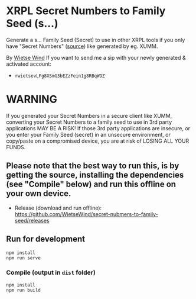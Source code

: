 # XRPL Secret Numbers to Family Seed (s...)

Generate a s... Family Seed (Secret) to use in other XRPL tools if you only have "Secret Numbers"
([source](https://github.com/WietseWind/xrpl-secret-numbers)) like generated by eg. XUMM.

By [Wietse Wind](https://wietse.com)
If you want to send me a sip with your newly generated & activated account:
  - `rwietsevLFg8XSmG3bEZzFein1g8RBqWDZ`

# WARNING

If you generated your Secret Numbers in a secure client like XUMM, converting your Secret Numbers to
a family seed to use in 3rd party applications MAY BE A RISK! If those 3rd party applications are
insecure, or you enter your Family Seed (secret) in an unsecure environment, or copy/paste on a
compromised device, you are at risk of LOSING ALL YOUR FUNDS.

## Please note that the best way to run this, is by getting the source, installing the dependencies (see "Compile" below) and run this offline on your own device.

- Release (download and run offline): https://github.com/WietseWind/secret-nubmers-to-family-seed/releases

## Run for development
```
npm install
npm run serve
```

### Compile (output in `dist` folder)
```
npm install
npm run build
```
